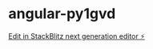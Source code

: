 # angular-py1gvd

[Edit in StackBlitz next generation editor ⚡️](https://stackblitz.com/~/github.com/guillermofloo96/angular-py1gvd)